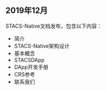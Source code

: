 ## 2019年12月

STACS-Native文档发布，包含以下内容：

  - 简介
  - STACS-Native架构设计
  - 基本概念
  - STACSDApp
  - DApp开发手册
  - CRS参考
  - 联系我们


